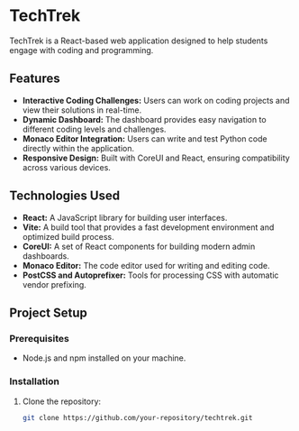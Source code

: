 # TechTrek

TechTrek is a React-based web application designed to help students engage with coding and programming. 

## Features

- **Interactive Coding Challenges:** Users can work on coding projects and view their solutions in real-time.
- **Dynamic Dashboard:** The dashboard provides easy navigation to different coding levels and challenges.
- **Monaco Editor Integration:** Users can write and test Python code directly within the application.
- **Responsive Design:** Built with CoreUI and React, ensuring compatibility across various devices.

## Technologies Used

- **React:** A JavaScript library for building user interfaces.
- **Vite:** A build tool that provides a fast development environment and optimized build process.
- **CoreUI:** A set of React components for building modern admin dashboards.
- **Monaco Editor:** The code editor used for writing and editing code.
- **PostCSS and Autoprefixer:** Tools for processing CSS with automatic vendor prefixing.

## Project Setup

### Prerequisites

- Node.js and npm installed on your machine.

### Installation

1. Clone the repository:

   ```bash
   git clone https://github.com/your-repository/techtrek.git
